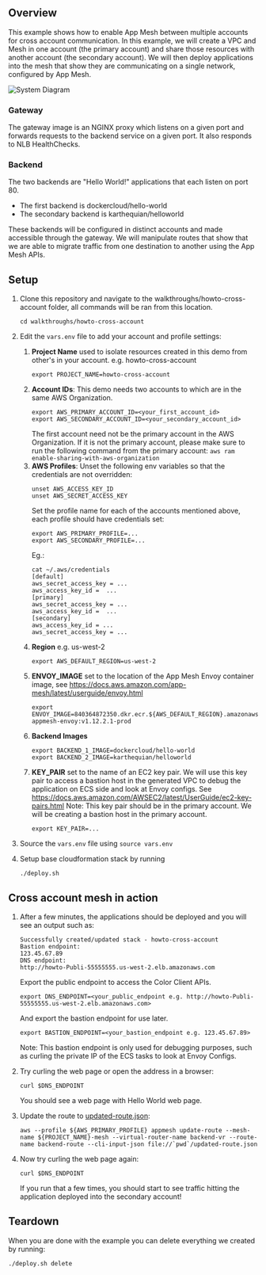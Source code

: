 ## Overview

This example shows how to enable App Mesh between multiple accounts for cross account communication. In this example, we will create a VPC and Mesh in one account (the primary account) and share those resources with another account (the secondary account). We will then deploy applications into the mesh that show they are communicating on a single network, configured by App Mesh.

![System Diagram](./CrossAccount.png "System Diagram")

### Gateway

The gateway image is an NGINX proxy which listens on a given port and forwards requests to the backend service on a given port. It also responds to NLB HealthChecks.

### Backend

The two backends are "Hello World!" applications that each listen on port 80.

* The first backend is dockercloud/hello-world 
* The secondary backend is karthequian/helloworld

These backends will be configured in distinct accounts and made accessible through the gateway. We will manipulate routes that show that we are able to migrate traffic from one destination to another using the App Mesh APIs.

## Setup

1. Clone this repository and navigate to the walkthroughs/howto-cross-account folder, all commands will be ran from this location.
    ```
    cd walkthroughs/howto-cross-account
    ```
2. Edit the `vars.env` file to add your account and profile settings:
    
    1. **Project Name** used to isolate resources created in this demo from other's in your account. e.g. howto-cross-account
        ```
        export PROJECT_NAME=howto-cross-account
        ```
    2. **Account IDs**:
        This demo needs two accounts to which are in the same AWS Organization.
        ```
        export AWS_PRIMARY_ACCOUNT_ID=<your_first_account_id>
        export AWS_SECONDARY_ACCOUNT_ID=<your_secondary_account_id>
        ```
        The first account need not be the primary account in the AWS Organization. If it is not the primary account, 
        please make sure to run the following command from the primary account:
        `aws ram enable-sharing-with-aws-organization` 
    3. **AWS Profiles**:
        Unset the following env variables so that the credentials are not overridden:
        ```
        unset AWS_ACCESS_KEY_ID
        unset AWS_SECRET_ACCESS_KEY
        ```
        Set the profile name for each of the accounts mentioned above, each profile should have credentials set:
        ```
        export AWS_PRIMARY_PROFILE=...
        export AWS_SECONDARY_PROFILE=...
        ```
        Eg.:
        ```
        cat ~/.aws/credentials
        [default]
        aws_secret_access_key = ...
        aws_access_key_id =  ...
        [primary]
        aws_secret_access_key = ...
        aws_access_key_id =  ...
        [secondary]
        aws_access_key_id = ...
        aws_secret_access_key = ...
        ```
    4. **Region** e.g. us-west-2
        ```
        export AWS_DEFAULT_REGION=us-west-2
        ```
    5. **ENVOY_IMAGE** set to the location of the App Mesh Envoy container image, see https://docs.aws.amazon.com/app-mesh/latest/userguide/envoy.html
        ```
        export ENVOY_IMAGE=840364872350.dkr.ecr.${AWS_DEFAULT_REGION}.amazonaws.com/aws-appmesh-envoy:v1.12.2.1-prod
        ```
    6. **Backend Images**
        ```
        export BACKEND_1_IMAGE=dockercloud/hello-world
        export BACKEND_2_IMAGE=karthequian/helloworld 
        ```     
    7. **KEY_PAIR** set to the name of an EC2 key pair.
        We will use this key pair to access a bastion host in the generated VPC to debug the application on ECS side and look at Envoy configs.
        See https://docs.aws.amazon.com/AWSEC2/latest/UserGuide/ec2-key-pairs.html
        Note: This key pair should be in the primary account. We will be creating a bastion host in the primary account.
        ```
        export KEY_PAIR=...
        ```
3. Source the `vars.env` file using `source vars.env`
4. Setup base cloudformation stack by running
    ```
    ./deploy.sh
    ```

## Cross account mesh in action

1. After a few minutes, the applications should be deployed and you will see an output such as:
    ```
    Successfully created/updated stack - howto-cross-account
    Bastion endpoint:
    123.45.67.89
    DNS endpoint:
    http://howto-Publi-55555555.us-west-2.elb.amazonaws.com
    ```
    Export the public endpoint to access the Color Client APIs.
    ```
    export DNS_ENDPOINT=<your_public_endpoint e.g. http://howto-Publi-55555555.us-west-2.elb.amazonaws.com>
    ```
    And export the bastion endpoint for use later.
    ```
    export BASTION_ENDPOINT=<your_bastion_endpoint e.g. 123.45.67.89>
    ```
    Note: This bastion endpoint is only used for debugging purposes,
    such as curling the private IP of the ECS tasks to look at Envoy Configs.
2. Try curling the web page or open the address in a browser:
    ```
    curl $DNS_ENDPOINT
    ```
   You should see a web page with Hello World web page.

4. Update the route to [updated-route.json](./updated-route.json):
    ```
    aws --profile ${AWS_PRIMARY_PROFILE} appmesh update-route --mesh-name ${PROJECT_NAME}-mesh --virtual-router-name backend-vr --route-name backend-route --cli-input-json file://`pwd`/updated-route.json
    ```
5. Now try curling the web page again:
    ```
    curl $DNS_ENDPOINT
    ```
   If you run that a few times, you should start to see traffic hitting the application deployed into the secondary account!

## Teardown

When you are done with the example you can delete everything we created by running:
```
./deploy.sh delete
```
